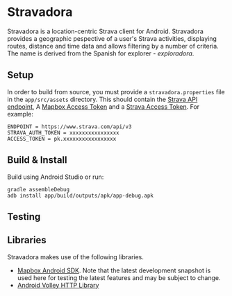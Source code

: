 # Stravadora

Stravadora is a location-centric Strava client for Android. Stravadora provides a geographic pespective of a user's Strava activities, displaying routes, distance and time data and allows filtering by a number of criteria. The name is derived from the Spanish for explorer - *exploradora*.

## Setup

In order to build from source, you must provide a `stravadora.properties` file in the `app/src/assets` directory. This should contain the [Strava API endpoint](http://strava.github.io/api/), A [Mapbox Access Token](https://www.mapbox.com/account/apps/) and a [Strava Access Token](https://www.strava.com/settings/api). For example:

	ENDPOINT = https://www.strava.com/api/v3
	STRAVA_AUTH_TOKEN = xxxxxxxxxxxxxxxx
	ACCESS_TOKEN = pk.xxxxxxxxxxxxxxxxx

## Build & Install

Build using Android Studio or run:

	gradle assembleDebug
	adb install app/build/outputs/apk/app-debug.apk

## Testing



## Libraries

Stravadora makes use of the following libraries.

* [Mapbox Android SDK](https://www.mapbox.com/android-sdk/). Note that the latest development snapshot is used here for testing the latest features and may be subject to change.
* [Android Volley HTTP Library](http://developer.android.com/training/volley/index.html)